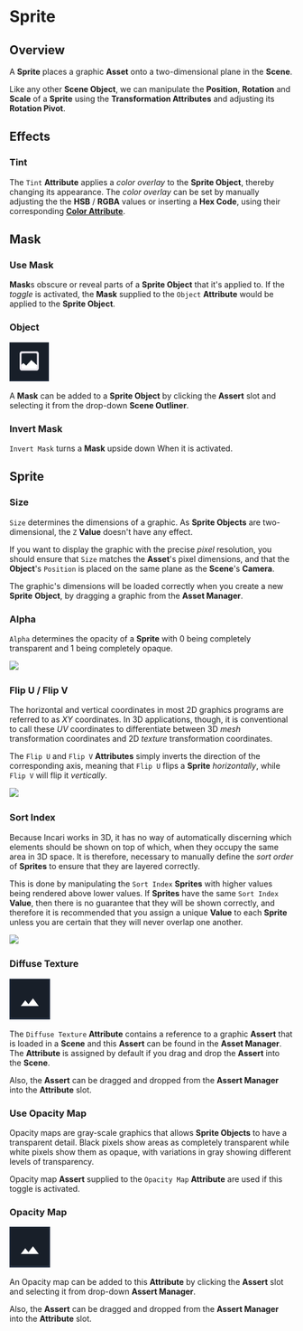 # Sprite

## Overview

A **Sprite** places a graphic **Asset** onto a two-dimensional plane in the **Scene**. 

Like any other **Scene Object**, we can manipulate the **Position**, **Rotation** and **Scale** of a **Sprite** using the **Transformation Attributes** and adjusting its **Rotation Pivot**.

## Effects

### Tint

The `Tint` **Attribute** applies a *color overlay* to the **Sprite Object**, thereby changing its appearance. The *color overlay* can be set by manually adjusting the the **HSB** / **RGBA** values or inserting a **Hex Code**, using their corresponding [**Color Attribute**](../attributes/attribute-types/color-attributes.md).

## Mask

### Use Mask

**Mask**s obscure or reveal parts of a **Sprite Object** that it's applied to. If the *toggle* is activated, the **Mask** supplied to the `Object` **Attribute** would be applied to the **Sprite Object**.

### Object

![](../../../.gitbook/assets/objects/scene-objects/sprites/sprite/mask.PNG)

A **Mask** can be added to a **Sprite Object** by clicking the **Assert** slot and selecting it from the drop-down **Scene Outliner**.

### Invert Mask
`Invert Mask` turns a **Mask** upside down When it is activated.

## Sprite 
### Size

`Size` determines the dimensions of a graphic. As **Sprite Objects** are two-dimensional, the `Z` **Value** doesn't have any effect.

If you want to display the graphic with the precise _pixel_ resolution, you should ensure that `Size` matches the **Asset**'s pixel dimensions, and that the **Object**'s `Position` is placed on the same plane as the **Scene**'s **Camera**.

The graphic's dimensions will be loaded correctly when you create a new **Sprite** **Object**, by dragging a graphic from the **Asset Manager**.

### Alpha

`Alpha` determines the opacity of a **Sprite** with 0 being completely transparent and 1 being completely opaque.

![](../../../.gitbook/assets/sprite-alpha.gif)

### Flip U / Flip V

The horizontal and vertical coordinates in most 2D graphics programs are referred to as _XY_ coordinates. In 3D applications, though, it is conventional to call these _UV_ coordinates to differentiate between 3D _mesh_ transformation coordinates and 2D _texture_ transformation coordinates.

The `Flip U` and `Flip V` **Attributes** simply inverts the direction of the corresponding axis, meaning that `Flip U` flips a **Sprite** _horizontally_, while `Flip V` will flip it _vertically_.

![](../../../.gitbook/assets/sprite-uv.gif)

### Sort Index

Because Incari works in 3D, it has no way of automatically discerning which elements should be shown on top of which, when they occupy the same area in 3D space. It is therefore, necessary to manually define the _sort order_ of **Sprites** to ensure that they are layered correctly.

This is done by manipulating the `Sort Index` **Sprites** with higher values being rendered above lower values. If **Sprites** have the same `Sort Index` **Value**, then there is no guarantee that they will be shown correctly, and therefore it is recommended that you assign a unique **Value** to each **Sprite** unless you are certain that they will never overlap one another.

![](../../../.gitbook/assets/sprite-sort-index.gif)

### Diffuse Texture

![](../../../.gitbook/assets/objects/scene-objects/sprites/sprite/diffuse.PNG)

The `Diffuse Texture` **Attribute** contains a reference to a graphic **Assert** that is loaded in a **Scene** and this **Assert** can be found in the **Asset Manager**. The **Attribute** is assigned by default if you drag and drop the **Assert** into the **Scene**.

Also, the **Assert** can be dragged and dropped from the **Assert Manager** into the **Attribute** slot.

### Use Opacity Map

Opacity maps are gray-scale graphics that allows **Sprite Objects** to have a transparent detail. Black pixels show areas as completely transparent while white pixels show them as opaque, with variations in gray showing different levels of transparency.

Opacity map **Assert** supplied to the `Opacity Map` **Attribute** are used if this toggle is activated.

### Opacity Map

![](../../../.gitbook/assets/objects/scene-objects/sprites/sprite/diffuse.PNG)

An Opacity map can be added to this **Attribute** by clicking the **Assert** slot and selecting it from drop-down **Assert Manager**.

Also, the **Assert** can be dragged and dropped from the **Assert Manager** into the **Attribute** slot.
